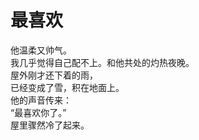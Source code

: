 # 最喜欢

他温柔又帅气。\
我几乎觉得自己配不上。和他共处的灼热夜晚。\
屋外刚才还下着的雨，\
已经变成了雪，积在地面上。\
他的声音传来：\
“最喜欢你了。”\
屋里骤然冷了起来。
